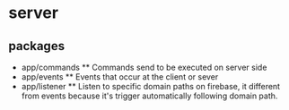 # server

## packages

* app/commands
 ** Commands send to be executed on server side
* app/events
 ** Events that occur at the client or sever
* app/listener
 ** Listen to specific domain paths on firebase, it different from events because it's trigger automatically following domain path.